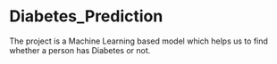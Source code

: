 # Diabetes_Prediction
The project is a Machine Learning based model which helps us to find whether a person has Diabetes or not.
